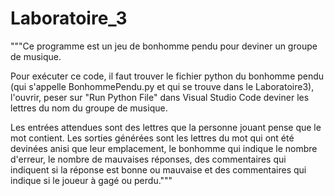 # Laboratoire_3
"""Ce programme est un jeu de bonhomme pendu pour deviner un groupe de musique.

Pour exécuter ce code, il faut trouver le fichier python du bonhomme pendu (qui s'appelle BonhommePendu.py et qui se trouve dans le Laboratoire3), l'ouvrir, peser sur "Run Python File" dans Visual Studio Code deviner les lettres du nom du groupe de musique.

Les entrées attendues sont des lettres que la personne jouant pense que le mot contient.
Les sorties générées sont les lettres du mot qui ont été devinées anisi que leur emplacement, le bonhomme qui indique le nombre d'erreur, le nombre de mauvaises réponses, des commentaires qui indiquent si la réponse est bonne ou mauvaise et des commentaires qui indique si le joueur à gagé ou perdu."""
